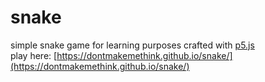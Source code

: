 # snake
simple snake game for learning purposes crafted with [p5.js](https://p5js.org/)<br />
play here: [https://dontmakemethink.github.io/snake/](https://dontmakemethink.github.io/snake/)